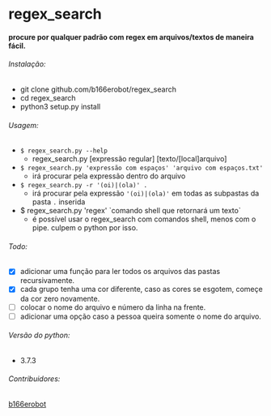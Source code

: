 # regex_search

#### procure por qualquer padrão com regex em arquivos/textos de maneira fácil.

###### Instalação:
  * git clone github.com/b166erobot/regex_search
  * cd regex_search
  * python3 setup.py install

###### Usagem:

  * `$ regex_search.py --help`
      * regex_search.py [expressão regular] [texto/[local]arquivo]
  * `$ regex_search.py 'expressão com espaços' 'arquivo com espaços.txt'`
      * irá procurar pela expressão dentro do arquivo
  * `$ regex_search.py -r '(oi)|(ola)' .`
      * irá procurar pela expressão `'(oi)|(ola)'` em todas as subpastas da pasta `.` inserida
  * $ regex_search.py 'regex' \`comando shell que retornará um texto\`
      * é possível usar o regex_search com comandos shell, menos com o pipe. culpem o python por isso.

###### Todo:
  - [x] adicionar uma função para ler todos os arquivos das pastas recursivamente.
  - [x] cada grupo tenha uma cor diferente, caso as cores se esgotem, começe da cor zero novamente.
  - [ ] colocar o nome do arquivo e número da linha na frente.
  - [ ] adicionar uma opção caso a pessoa queira somente o nome do arquivo.

###### Versão do python:

  * 3.7.3

###### Contribuidores:

  [b166erobot](http://github.com/b166erobot)
